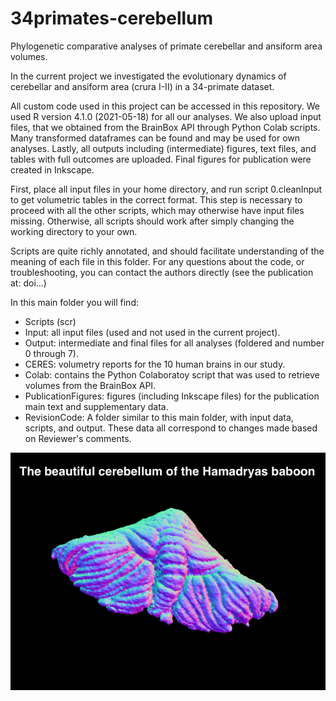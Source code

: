 # 34primates-cerebellum
Phylogenetic comparative analyses of primate cerebellar and ansiform area volumes.

In the current project we investigated the evolutionary dynamics of cerebellar and ansiform area (crura I-II) in a 34-primate dataset.

All custom code used in this project can be accessed in this repository. We used R version 4.1.0 (2021-05-18) for all our analyses. 
We also upload input files, that we obtained from the BrainBox API through Python Colab scripts. Many transformed dataframes can be found and may be used for own analyses.
Lastly, all outputs including (intermediate) figures, text files, and tables with full outcomes are uploaded. 
Final figures for publication were created in Inkscape.


First, place all input files in your home directory, and run script 0.cleanInput to get volumetric tables in the correct format. 
This step is necessary to proceed with all the other scripts, which may otherwise have input files missing.
Otherwise, all scripts should work after simply changing the working directory to your own.


Scripts are quite richly annotated, and should facilitate understanding of the meaning of each file in this folder.
For any questions about the code, or troubleshooting, you can contact the authors directly (see the publication at: doi...)


In this main folder you will find:
- Scripts (scr)
- Input: all input files (used and not used in the current project).
- Output: intermediate and final files for all analyses (foldered and number 0 through 7).
- CERES: volumetry reports for the 10 human brains in our study.
- Colab: contains the Python Colaboratoy script that was used to retrieve volumes from the BrainBox API.
- PublicationFigures: figures (including Inkscape files) for the publication main text and supplementary data.
- RevisionCode: A folder similar to this main folder, with input data, scripts, and output. These data all correspond to changes made based on Reviewer's comments.

![alt text](https://github.com/NevMagi/34primates-evo-cerebellum/blob/main/Hamadryas.png?raw=true)



